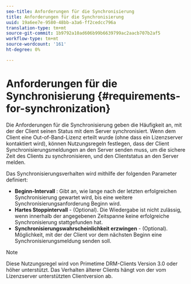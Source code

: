 ```yaml
---
seo-title: Anforderungen für die Synchronisierung
title: Anforderungen für die Synchronisierung
uuid: 19a6ee7e-9580-48bb-a3a6-ff2cedcc796a
translation-type: tm+mt
source-git-commit: 1b9792a10ad606b99b6639799ac2aacb707b2af5
workflow-type: tm+mt
source-wordcount: '161'
ht-degree: 0%

---
```



# Anforderungen für die Synchronisierung {#requirements-for-synchronization}

Die Anforderungen für die Synchronisierung geben die Häufigkeit an, mit der der Client seinen Status mit dem Server synchronisiert. Wenn dem Client eine Out-of-Band-Lizenz erteilt wurde (ohne dass ein Lizenzserver kontaktiert wird), können Nutzungsregeln festlegen, dass der Client Synchronisierungsmeldungen an den Server senden muss, um die sichere Zeit des Clients zu synchronisieren, und den Clientstatus an den Server melden.

Das Synchronisierungsverhalten wird mithilfe der folgenden Parameter definiert:

* **Beginn-Intervall** : Gibt an, wie lange nach der letzten erfolgreichen Synchronisierung gewartet wird, bis eine weitere Synchronisierungsanforderung Beginn wird.
* **Hartes Stoppintervall**  - (Optional). Die Wiedergabe ist nicht zulässig, wenn innerhalb der angegebenen Zeitspanne keine erfolgreiche Synchronisierung stattgefunden hat.
* **Synchronisierungswahrscheinlichkeit erzwingen**  - (Optional). Möglichkeit, mit der der Client vor dem nächsten Beginn eine Synchronisierungsmeldung senden soll.

>[!NOTE]
>
>Diese Nutzungsregel wird von Primetime DRM-Clients Version 3.0 oder höher unterstützt. Das Verhalten älterer Clients hängt von der vom Lizenzserver unterstützten Clientversion ab.
